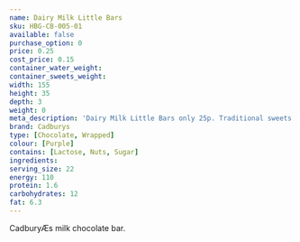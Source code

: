 ```yaml
---
name: Dairy Milk Little Bars
sku: HBG-CB-005-01
available: false
purchase_option: 0
price: 0.25
cost_price: 0.15
container_water_weight: 
container_sweets_weight: 
width: 155
height: 35
depth: 3
weight: 0
meta_description: 'Dairy Milk Little Bars only 25p. Traditional sweets and more at Humbugs Confectionery Store. Specialists in satisfying your sweet tooth!'
brand: Cadburys
type: [Chocolate, Wrapped]
colour: [Purple]
contains: [Lactose, Nuts, Sugar]
ingredients: 
serving_size: 22
energy: 110
protein: 1.6
carbohydrates: 12
fat: 6.3
---
```

CadburyÆs milk chocolate bar.